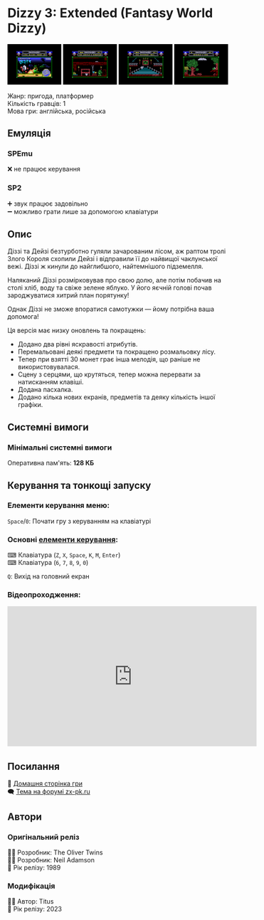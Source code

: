 # Dizzy 3: Extended (Fantasy World Dizzy)

<img src="screenshots/d/scrn_dizzy3-ext_01.png" width="24%"> 
<img src="screenshots/d/scrn_dizzy3-ext_02.png" width="24%"> 
<img src="screenshots/d/scrn_dizzy3-ext_03.png" width="24%"> 
<img src="screenshots/d/scrn_dizzy3-ext_04.png" width="24%">

Жанр: пригода, платформер  
Кількість гравців: 1  
Мова гри: англійська, російська  

## Емуляція
### SPEmu
❌ не працює керування  

### SP2
➕ звук працює задовільно  
➖ можливо грати лише за допомогою клавіатури  

## Опис

Діззі та Дейзі безтурботно гуляли зачарованим лісом, аж раптом тролі Злого Короля схопили Дейзі і відправили її до найвищої чаклунської вежі. Діззі ж кинули до найглибшого, найтемнішого підземелля.

Наляканий Діззі розмірковував про свою долю, але потім побачив на столі хліб, воду та свіже зелене яблуко. У його яєчній голові почав зароджуватися хитрий план порятунку!

Однак Діззі не зможе впоратися самотужки — йому потрібна ваша допомога!

Ця версія має низку оновлень та покращень:

* Додано два рівні яскравості атрибутів.
* Перемальовані деякі предмети та покращено розмальовку лісу.
* Тепер при взятті 30 монет грає інша мелодія, що раніше не використовувалася.
* Сцену з серцями, що крутяться, тепер можна перервати за натисканням клавіші.
* Додана пасхалка.
* Додано кілька нових екранів, предметів та деяку кількість іншої графіки.

## Системні вимоги
### Мінімальні системні вимоги
Оперативна пам'ять: **128 КБ**

## Керування та тонкощі запуску
### Елементи керування меню:

`Space`/`0`: Почати гру з керуванням на клавіатурі  

### Основні [елементи керування](../controllers.md):
⌨ Клавіатура (`Z`, `X`, `Space`, `K`, `M`, `Enter`)  
⌨ Клавіатура (`6`, `7`, `8`, `9`, `0`)  

`Q`: Вихід на головний екран  

### Відеопроходження:
<iframe width="560" height="315" src="https://www.youtube.com/embed/7vbbIH1T8R0" title="YouTube video player" frameborder="0" allowfullscreen></iframe>

## Посилання

🏡 [Домашня сторінка гри](https://yolkfolk.com/games/fantasy-world-dizzy-2023-extended-edition/)  
🗨 [Тема на форумі zx-pk.ru](https://zx-pk.ru/threads/35362-dizzy-3-48-128k-extended-edition-2023.html)  

## Автори
### Оригінальний реліз
👨‍💻 Розробник: The Oliver Twins  
👨‍💻 Розробник: Neil Adamson  
📅 Рік релізу: 1989  

### Модифікація
👨‍💻 Автор: Titus  
📅 Рік релізу: 2023  
